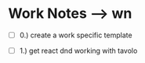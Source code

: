 # Work Notes --> wn
- [ ] 0.) create a work specific template
- [ ] 1.) get react dnd working with tavolo

